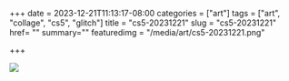 +++
date = 2023-12-21T11:13:17-08:00
categories = ["art"]
tags = ["art", "collage", "cs5", "glitch"]
title = "cs5-20231221"
slug = "cs5-20231221"
href= ""
summary=""
featuredimg = "/media/art/cs5-20231221.png"

+++

<img src="/media/art/cs5-20231221.png" />
